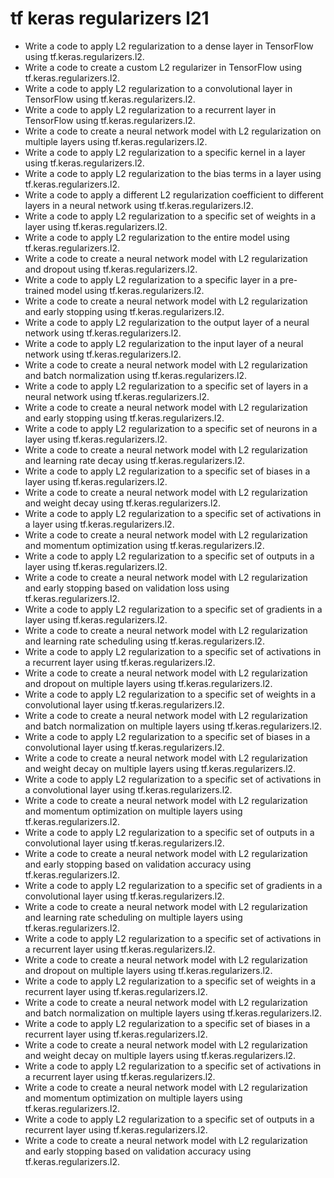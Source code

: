 # tf keras regularizers l21

- Write a code to apply L2 regularization to a dense layer in TensorFlow using tf.keras.regularizers.l2.
- Write a code to create a custom L2 regularizer in TensorFlow using tf.keras.regularizers.l2.
- Write a code to apply L2 regularization to a convolutional layer in TensorFlow using tf.keras.regularizers.l2.
- Write a code to apply L2 regularization to a recurrent layer in TensorFlow using tf.keras.regularizers.l2.
- Write a code to create a neural network model with L2 regularization on multiple layers using tf.keras.regularizers.l2.
- Write a code to apply L2 regularization to a specific kernel in a layer using tf.keras.regularizers.l2.
- Write a code to apply L2 regularization to the bias terms in a layer using tf.keras.regularizers.l2.
- Write a code to apply a different L2 regularization coefficient to different layers in a neural network using tf.keras.regularizers.l2.
- Write a code to apply L2 regularization to a specific set of weights in a layer using tf.keras.regularizers.l2.
- Write a code to apply L2 regularization to the entire model using tf.keras.regularizers.l2.
- Write a code to create a neural network model with L2 regularization and dropout using tf.keras.regularizers.l2.
- Write a code to apply L2 regularization to a specific layer in a pre-trained model using tf.keras.regularizers.l2.
- Write a code to create a neural network model with L2 regularization and early stopping using tf.keras.regularizers.l2.
- Write a code to apply L2 regularization to the output layer of a neural network using tf.keras.regularizers.l2.
- Write a code to apply L2 regularization to the input layer of a neural network using tf.keras.regularizers.l2.
- Write a code to create a neural network model with L2 regularization and batch normalization using tf.keras.regularizers.l2.
- Write a code to apply L2 regularization to a specific set of layers in a neural network using tf.keras.regularizers.l2.
- Write a code to create a neural network model with L2 regularization and early stopping using tf.keras.regularizers.l2.
- Write a code to apply L2 regularization to a specific set of neurons in a layer using tf.keras.regularizers.l2.
- Write a code to create a neural network model with L2 regularization and learning rate decay using tf.keras.regularizers.l2.
- Write a code to apply L2 regularization to a specific set of biases in a layer using tf.keras.regularizers.l2.
- Write a code to create a neural network model with L2 regularization and weight decay using tf.keras.regularizers.l2.
- Write a code to apply L2 regularization to a specific set of activations in a layer using tf.keras.regularizers.l2.
- Write a code to create a neural network model with L2 regularization and momentum optimization using tf.keras.regularizers.l2.
- Write a code to apply L2 regularization to a specific set of outputs in a layer using tf.keras.regularizers.l2.
- Write a code to create a neural network model with L2 regularization and early stopping based on validation loss using tf.keras.regularizers.l2.
- Write a code to apply L2 regularization to a specific set of gradients in a layer using tf.keras.regularizers.l2.
- Write a code to create a neural network model with L2 regularization and learning rate scheduling using tf.keras.regularizers.l2.
- Write a code to apply L2 regularization to a specific set of activations in a recurrent layer using tf.keras.regularizers.l2.
- Write a code to create a neural network model with L2 regularization and dropout on multiple layers using tf.keras.regularizers.l2.
- Write a code to apply L2 regularization to a specific set of weights in a convolutional layer using tf.keras.regularizers.l2.
- Write a code to create a neural network model with L2 regularization and batch normalization on multiple layers using tf.keras.regularizers.l2.
- Write a code to apply L2 regularization to a specific set of biases in a convolutional layer using tf.keras.regularizers.l2.
- Write a code to create a neural network model with L2 regularization and weight decay on multiple layers using tf.keras.regularizers.l2.
- Write a code to apply L2 regularization to a specific set of activations in a convolutional layer using tf.keras.regularizers.l2.
- Write a code to create a neural network model with L2 regularization and momentum optimization on multiple layers using tf.keras.regularizers.l2.
- Write a code to apply L2 regularization to a specific set of outputs in a convolutional layer using tf.keras.regularizers.l2.
- Write a code to create a neural network model with L2 regularization and early stopping based on validation accuracy using tf.keras.regularizers.l2.
- Write a code to apply L2 regularization to a specific set of gradients in a convolutional layer using tf.keras.regularizers.l2.
- Write a code to create a neural network model with L2 regularization and learning rate scheduling on multiple layers using tf.keras.regularizers.l2.
- Write a code to apply L2 regularization to a specific set of activations in a recurrent layer using tf.keras.regularizers.l2.
- Write a code to create a neural network model with L2 regularization and dropout on multiple layers using tf.keras.regularizers.l2.
- Write a code to apply L2 regularization to a specific set of weights in a recurrent layer using tf.keras.regularizers.l2.
- Write a code to create a neural network model with L2 regularization and batch normalization on multiple layers using tf.keras.regularizers.l2.
- Write a code to apply L2 regularization to a specific set of biases in a recurrent layer using tf.keras.regularizers.l2.
- Write a code to create a neural network model with L2 regularization and weight decay on multiple layers using tf.keras.regularizers.l2.
- Write a code to apply L2 regularization to a specific set of activations in a recurrent layer using tf.keras.regularizers.l2.
- Write a code to create a neural network model with L2 regularization and momentum optimization on multiple layers using tf.keras.regularizers.l2.
- Write a code to apply L2 regularization to a specific set of outputs in a recurrent layer using tf.keras.regularizers.l2.
- Write a code to create a neural network model with L2 regularization and early stopping based on validation accuracy using tf.keras.regularizers.l2.